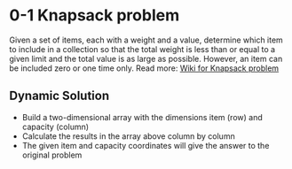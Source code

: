   # 0-1 Knapsack problem 
 
 Given a set of items, each with a weight and a value, determine which item to include in a collection so that the total weight is less than or equal to a given limit and the total value is as large as possible. However, an item can be included zero or one time only.
 Read more: [Wiki for Knapsack problem](https://en.wikipedia.org/wiki/Knapsack_problem)
 
## Dynamic Solution
- Build a two-dimensional array with the dimensions item (row) and capacity (column)
- Calculate the results in the array above column by column
- The given item and capacity coordinates will give the answer to the original problem